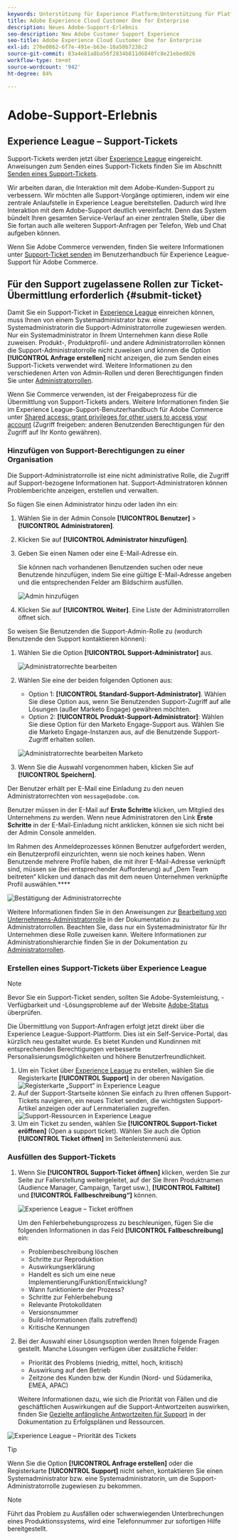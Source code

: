 ```yaml
---
keywords: Unterstützung für Experience Platform;Unterstützung für Platform;Unterstützung für intelligente Services;Unterstützung für Kunden-KI;Unterstützung für Attributions-KI;Unterstützung für RTCDP;Support-Ticket senden;Kunden-Support
title: Adobe Experience Cloud Customer One for Enterprise
description: Neues Adobe-Support-Erlebnis
seo-description: New Adobe Customer Support Experience
seo-title: Adobe Experience Cloud Customer One for Enterprise
exl-id: 276e0862-6f7e-491e-b63e-10a50b7238c2
source-git-commit: 83a4e81a8ba56f2834b811d6840fc8e21ebed026
workflow-type: tm+mt
source-wordcount: '942'
ht-degree: 84%

---
```


# Adobe-Support-Erlebnis

## Experience League – Support-Tickets

Support-Tickets werden jetzt über [Experience League](https://experienceleague.adobe.com/home#support) eingereicht. Anweisungen zum Senden eines Support-Tickets finden Sie im Abschnitt [Senden eines Support-Tickets](#create-a-support-ticket-with-experience-league).

Wir arbeiten daran, die Interaktion mit dem Adobe-Kunden-Support zu verbessern. Wir möchten alle Support-Vorgänge optimieren, indem wir eine zentrale Anlaufstelle in Experience League bereitstellen. Dadurch wird Ihre Interaktion mit dem Adobe-Support deutlich vereinfacht. Denn das System bündelt Ihren gesamten Service-Verlauf an einer zentralen Stelle, über die Sie fortan auch alle weiteren Support-Anfragen per Telefon, Web und Chat aufgeben können.

Wenn Sie Adobe Commerce verwenden, finden Sie weitere Informationen unter [Support-Ticket senden](https://experienceleague.adobe.com/de/docs/commerce-knowledge-base/kb/help-center-guide/magento-help-center-user-guide#support-case) im Benutzerhandbuch für Experience League-Support für Adobe Commerce.

## Für den Support zugelassene Rollen zur Ticket-Übermittlung erforderlich {#submit-ticket}

Damit Sie ein Support-Ticket in [Experience League](https://experienceleague.adobe.com/home#support) einreichen können, muss Ihnen von einem Systemadministrator bzw. einer Systemadministratorin die Support-Administratorrolle zugewiesen werden. Nur ein Systemadministrator in Ihrem Unternehmen kann diese Rolle zuweisen. Produkt-, Produktprofil- und andere Administratorrollen können die Support-Administratorrolle nicht zuweisen und können die Option **[!UICONTROL Anfrage erstellen]** nicht anzeigen, die zum Senden eines Support-Tickets verwendet wird. Weitere Informationen zu den verschiedenen Arten von Admin-Rollen und deren Berechtigungen finden Sie unter [Administratorrollen](admin-roles.md).

Wenn Sie Commerce verwenden, ist der Freigabeprozess für die Übermittlung von Support-Tickets anders. Weitere Informationen finden Sie im Experience League-Support-Benutzerhandbuch für Adobe Commerce unter [Shared access: grant privileges for other users to access your account](https://experienceleague.adobe.com/de/docs/commerce-knowledge-base/kb/help-center-guide/magento-help-center-user-guide#shared-access) (Zugriff freigeben: anderen Benutzenden Berechtigungen für den Zugriff auf Ihr Konto gewähren).

### Hinzufügen von Support-Berechtigungen zu einer Organisation

Die Support-Administratorrolle ist eine nicht administrative Rolle, die Zugriff auf Support-bezogene Informationen hat. Support-Administratoren können Problemberichte anzeigen, erstellen und verwalten.

So fügen Sie einen Administrator hinzu oder laden ihn ein:

1. Wählen Sie in der Admin Console **[!UICONTROL Benutzer]** > **[!UICONTROL Administratoren]**.
1. Klicken Sie auf **[!UICONTROL Administrator hinzufügen]**.
1. Geben Sie einen Namen oder eine E-Mail-Adresse ein.

   Sie können nach vorhandenen Benutzenden suchen oder neue Benutzende hinzufügen, indem Sie eine gültige E-Mail-Adresse angeben und die entsprechenden Felder am Bildschirm ausfüllen.

   ![Admin hinzufügen](assets/admin-console-add-admin.png)

1. Klicken Sie auf **[!UICONTROL Weiter]**. Eine Liste der Administratorrollen öffnet sich.

So weisen Sie Benutzenden die Support-Admin-Rolle zu (wodurch Benutzende den Support kontaktieren können):

1. Wählen Sie die Option **[!UICONTROL Support-Administrator]** aus.

   ![Administratorrechte bearbeiten](assets/edit-admin-rights.png)

1. Wählen Sie eine der beiden folgenden Optionen aus:

   * Option 1: **[!UICONTROL Standard-Support-Administrator]**. Wählen Sie diese Option aus, wenn Sie Benutzenden Support-Zugriff auf alle Lösungen (außer Marketo Engage) gewähren möchten.
   * Option 2: **[!UICONTROL Produkt-Support-Administrator]**: Wählen Sie diese Option für den Marketo Engage-Support aus. Wählen Sie die Marketo Engage-Instanzen aus, auf die Benutzende Support-Zugriff erhalten sollen.

   ![Administratorrechte bearbeiten Marketo](assets/edit-admin-rights-advanced.png)

1. Wenn Sie die Auswahl vorgenommen haben, klicken Sie auf **[!UICONTROL Speichern]**.

Der Benutzer erhält per E-Mail eine Einladung zu den neuen Administratorrechten von `message@adobe.com`.

Benutzer müssen in der E-Mail auf **Erste Schritte** klicken, um Mitglied des Unternehmens zu werden. Wenn neue Administratoren den Link **Erste Schritte** in der E-Mail-Einladung nicht anklicken, können sie sich nicht bei der Admin Console anmelden.

Im Rahmen des Anmeldeprozesses können Benutzer aufgefordert werden, ein Benutzerprofil einzurichten, wenn sie noch keines haben. Wenn Benutzende mehrere Profile haben, die mit ihrer E-Mail-Adresse verknüpft sind, müssen sie (bei entsprechender Aufforderung) auf „Dem Team beitreten“ klicken und danach das mit dem neuen Unternehmen verknüpfte Profil auswählen.****

![Bestätigung der Administratorrechte](assets/admin-rights-confirmation.png)

Weitere Informationen finden Sie in den Anweisungen zur [Bearbeitung von Unternehmens-Administratorrolle](admin-roles.md#add-enterprise-role) in der Dokumentation zu Administratorrollen. Beachten Sie, dass nur ein Systemadministrator für Ihr Unternehmen diese Rolle zuweisen kann. Weitere Informationen zur Administrationshierarchie finden Sie in der Dokumentation zu [Administratorrollen](admin-roles.md).

### Erstellen eines Support-Tickets über Experience League

>[!NOTE]
>
> Bevor Sie ein Support-Ticket senden, sollten Sie Adobe-Systemleistung, -Verfügbarkeit und -Lösungsprobleme auf der Website [Adobe-Status](https://status.adobe.com) überprüfen.

Die Übermittlung von Support-Anfragen erfolgt jetzt direkt über die Experience League-Support-Plattform. Dies ist ein Self-Service-Portal, das kürzlich neu gestaltet wurde. Es bietet Kunden und Kundinnen mit entsprechenden Berechtigungen verbesserte Personalisierungsmöglichkeiten und höhere Benutzerfreundlichkeit.

1. Um ein Ticket über [Experience League](https://experienceleague.adobe.com/home#support) zu erstellen, wählen Sie die Registerkarte **[!UICONTROL Support]** in der oberen Navigation.
   ![Registerkarte „Support“ in Experience League](./assets/experience-league-support-tab.png)
1. Auf der Support-Startseite können Sie einfach zu Ihren offenen Support-Tickets navigieren, ein neues Ticket senden, die wichtigsten Support-Artikel anzeigen oder auf Lernmaterialien zugreifen.
   ![Support-Ressourcen in Experience League](./assets/experience-league-support-resources.png)
1. Um ein Ticket zu senden, wählen Sie **[!UICONTROL Support-Ticket eröffnen]** (Open a support ticket). Wählen Sie auch die Option **[!UICONTROL Ticket öffnen]** im Seitenleistenmenü aus.


### Ausfüllen des Support-Tickets

1. Wenn Sie **[!UICONTROL Support-Ticket öffnen]** klicken, werden Sie zur Seite zur Fallerstellung weitergeleitet, auf der Sie Ihren Produktnamen (Audience Manager, Campaign, Target usw.), **[!UICONTROL Falltitel]** und **[!UICONTROL Fallbeschreibung“]** können.

   ![Experience League – Ticket eröffnen](./assets/experience-league-open-ticket.png)

   Um den Fehlerbehebungsprozess zu beschleunigen, fügen Sie die folgenden Informationen in das Feld **[!UICONTROL Fallbeschreibung]** ein:

   * Problembeschreibung löschen
   * Schritte zur Reproduktion
   * Auswirkungserklärung
   * Handelt es sich um eine neue Implementierung/Funktion/Entwicklung?
   * Wann funktionierte der Prozess?
   * Schritte zur Fehlerbehebung
   * Relevante Protokolldaten
   * Versionsnummer
   * Build-Informationen (falls zutreffend)
   * Kritische Kennungen


1. Bei der Auswahl einer Lösungsoption werden Ihnen folgende Fragen gestellt. Manche Lösungen verfügen über zusätzliche Felder:

   * Priorität des Problems (niedrig, mittel, hoch, kritisch)
   * Auswirkung auf den Betrieb
   * Zeitzone des Kunden bzw. der Kundin (Nord- und Südamerika, EMEA, APAC)

   Weitere Informationen dazu, wie sich die Priorität von Fällen und die geschäftlichen Auswirkungen auf die Support-Antwortzeiten auswirken, finden Sie [Gezielte anfängliche Antwortzeiten für Support](https://experienceleague.adobe.com/en/docs/support-resources/data-sheets/overview#targeted-initial-response-times-for-support) in der Dokumentation zu Erfolgsplänen und Ressourcen.

![Experience League – Priorität des Tickets](./assets/experience-league-ticket-priority.png)

>[!TIP]
>
> Wenn Sie die Option **[!UICONTROL Anfrage erstellen]** oder die Registerkarte **[!UICONTROL Support]** nicht sehen, kontaktieren Sie einen Systemadministrator bzw. eine Systemadministratorin, um die Support-Administratorrolle zugewiesen zu bekommen.








>[!NOTE]
>
> Führt das Problem zu Ausfällen oder schwerwiegenden Unterbrechungen eines Produktionssystems, wird eine Telefonnummer zur sofortigen Hilfe bereitgestellt.




<!--

## What About the Legacy Systems?

New Tickets/Cases will no longer be able to be submitted in legacy systems as of May 11th.  The [Admin Console](https://adminconsole.adobe.com/) will be used to submit new tickets/cases.

### Existing Tickets/Cases

* Between May 11th and May 20th the legacy systems will remain available to work existing tickets/cases to completion.
* Beginning May 20th the support team will migrate remaining open cases from the legacy systems to the new support experience.  You will receive an email notification regarding how to contact support to continue to work these cases.
-->

